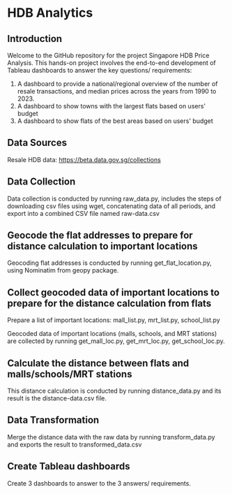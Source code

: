 # HDB Analytics  

## Introduction 

Welcome to the GitHub repository for the project Singapore HDB Price Analysis. This hands-on project involves the end-to-end development of Tableau dashboards to answer the key questions/ requirements:
1. A dashboard to provide a national/regional overview of the number of resale transactions, and median prices across the years from 1990 to 2023.
2. A dashboard to show towns with the largest flats based on users' budget
3. A dashboard to show flats of the best areas based on users' budget


## Data Sources

Resale HDB data: https://beta.data.gov.sg/collections

## Data Collection

Data collection is conducted by running raw_data.py, includes the steps of downloading csv files using wget, concatenating data of all periods, and export into a combined CSV file named raw-data.csv 

## Geocode the flat addresses to prepare for distance calculation to important locations

Geocoding flat addresses is conducted by running get_flat_location.py, using Nominatim from geopy package. 

## Collect geocoded data of important locations to prepare for the distance calculation from flats 

Prepare a list of important locations: mall_list.py, mrt_list.py, school_list.py

Geocoded data of important locations (malls, schools, and MRT stations) are collected by running get_mall_loc.py, get_mrt_loc.py, get_school_loc.py.

## Calculate the distance between flats and malls/schools/MRT stations

This distance calculation is conducted by running distance_data.py and its result is the distance-data.csv file. 

## Data Transformation

Merge the distance data with the raw data by running transform_data.py and exports the result to transformed_data.csv

## Create Tableau dashboards

Create 3 dashboards to answer to the 3 answers/ requirements. 





